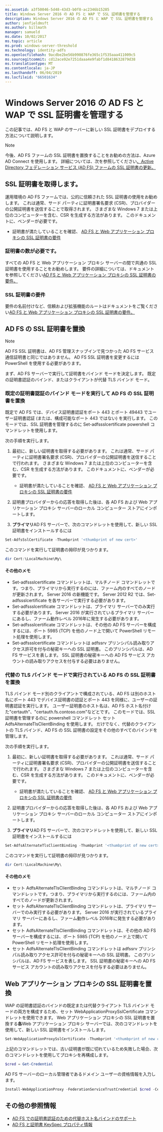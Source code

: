 ```yaml
---
ms.assetid: a3f50046-5d48-43d3-b0f8-ac2346b15285
title: Windows Server 2016 の AD FS と WAP で SSL 証明書を管理する
description: Windows Server 2016 の AD FS と WAP で SSL 証明書を管理する
author: jenfieldmsft
ms.author: billmath
manager: samueld
ms.date: 10/02/2017
ms.topic: article
ms.prod: windows-server-threshold
ms.technology: identity-adfs
ms.openlocfilehash: 9acdbe2be56b990876fe365c1f535aaa411009c5
ms.sourcegitcommit: cd12ace92e7251daaa4e9fabf1d8418632879d38
ms.translationtype: MT
ms.contentlocale: ja-JP
ms.lasthandoff: 06/04/2019
ms.locfileid: "66501634"
---
```

# <a name="managing-ssl-certificates-in-ad-fs-and-wap-in-windows-server-2016"></a>Windows Server 2016 の AD FS と WAP で SSL 証明書を管理する



この記事では、AD FS と WAP のサーバーに新しい SSL 証明書をデプロイする方法について説明します。

>[!NOTE]
>今後、AD FS ファームの SSL 証明書を置換することをお勧めの方法は、Azure AD Connect を使用します。  詳細については、次を参照してください[、Active Directory フェデレーション サービス (AD FS) ファームの SSL 証明書の更新。](https://docs.microsoft.com/azure/active-directory/connect/active-directory-aadconnectfed-ssl-update)

## <a name="obtaining-your-ssl-certificates"></a>SSL 証明書を取得します。
運用環境の AD FS ファームでは、公的に信頼された SSL 証明書の使用をお勧めします。 これは通常、サード パーティに証明書署名要求 (CSR)、プロバイダーの公開証明書を送信することで取得されます。 さまざまな Windows 7 または上位のコンピューターを含む、CSR を生成する方法があります。 このドキュメントに、ベンダーが必要です。

- 証明書が満たしていることを確認、 [AD FS と Web アプリケーション プロキシの SSL 証明書の要件](https://technet.microsoft.com/windows-server-docs/identity/ad-fs/overview/AD-FS-2016-Requirements#BKMK_1)

### <a name="how-many-certificates-are-needed"></a>証明書の数が必要です。
すべての AD FS と Web アプリケーション プロキシ サーバーの間で共通の SSL 証明書を使用することをお勧めします。 要件の詳細については、ドキュメントを参照してください[AD FS と Web アプリケーション プロキシの SSL 証明書の要件。](https://technet.microsoft.com/windows-server-docs/identity/ad-fs/overview/AD-FS-2016-Requirements#BKMK_1)

### <a name="ssl-certificate-requirements"></a>SSL 証明書の要件
要件の名前付けなど、信頼および拡張機能のルートはドキュメントをご覧ください[AD FS と Web アプリケーション プロキシの SSL 証明書の要件。](https://technet.microsoft.com/windows-server-docs/identity/ad-fs/overview/AD-FS-2016-Requirements#BKMK_1)

## <a name="replacing-the-ssl-certificate-for-ad-fs"></a>AD FS の SSL 証明書を置換
> [!NOTE]
> AD FS SSL 証明書は、AD FS 管理スナップインで見つかった AD FS サービス通信証明書と同じではありません。 AD FS SSL 証明書を変更するには PowerShell を使用する必要があります。

まず、AD FS サーバーで実行して証明書をバインド モードを決定します。 既定の証明書認証のバインド、またはクライアントが代替 TLS バインド モード。

### <a name="replacing-the-ssl-certificate-for-ad-fs-running-in-default-certificate-authentication-binding-mode"></a>既定の証明書認証のバインド モードを実行して AD FS の SSL 証明書を置換
既定で AD FS では、デバイス証明書認証をポート 443 とポート 49443 でユーザー証明書認証 (または、構成可能なポート 443 ではない) を実行します。
このモードでは、SSL 証明書を管理するのに Set-adfssslcertificate powershell コマンドレットを使用します。

次の手順を実行します。

1. 最初に、新しい証明書を取得する必要があります。 これは通常、サード パーティに証明書署名要求 (CSR)、プロバイダーの公開証明書を送信することで行われます。 さまざまな Windows 7 または上位のコンピューターを含む、CSR を生成する方法があります。 このドキュメントに、ベンダーが必要です。

    * 証明書が満たしていることを確認、 [AD FS と Web アプリケーション プロキシの SSL 証明書の要件](https://technet.microsoft.com/windows-server-docs/identity/ad-fs/overview/AD-FS-2016-Requirements#BKMK_1)

1. 証明書プロバイダーからの応答を取得した後は、各 AD FS および Web アプリケーション プロキシ サーバーのローカル コンピューター ストアにインポートします。

1. **プライマリ**AD FS サーバーで、次のコマンドレットを使用して、新しい SSL 証明書をインストールするには

```powershell
Set-AdfsSslCertificate -Thumbprint '<thumbprint of new cert>'
```

このコマンドを実行して証明書の拇印が見つかります。

```powershell
dir Cert:\LocalMachine\My\
```

#### <a name="additional-notes"></a>その他のメモ

* Set-adfssslcertificate コマンドレットは、マルチノード コマンドレットです。つまり、プライマリから実行するのには、ファーム内のすべてのノードが更新されます。 Server 2016 の新機能です。 Server 2012 R2 では、Set-adfssslcertificate を各サーバーで実行する必要があります。
* Set-adfssslcertificate コマンドレットは、プライマリ サーバーでのみ実行する必要があります。 Server 2016 が実行されているプライマリ サーバーにあるし、ファーム動作レベル 2016年に発生する必要があります。
* Set-adfssslcertificate コマンドレットは、その他の AD FS サーバーを構成するには、ポート 5985 (TCP) を他のノード上で開いて PowerShell リモート処理を使用します。
* Set-adfssslcertificate コマンドレットは adfssrv プリンシパル読み取りアクセス許可を付与の秘密キーへの SSL 証明書。 このプリンシパルは、AD FS サービスを表します。 SSL 証明書の秘密キーへの AD FS サービス アカウントの読み取りアクセスを付与する必要はありません。

### <a name="replacing-the-ssl-certificate-for-ad-fs-running-in-alternate-tls-binding-mode"></a>代替の TLS バインド モードで実行されている AD FS の SSL 証明書を置換
TLS バインド モード別のクライアントで構成されている、AD FS は別のホスト名にポート 443 でデバイス証明書の認証とポート 443 を同様に、ユーザーの証明書認証を実行します。 ユーザー証明書のホスト名は、AD FS ホスト名付けた"certauth"、"certauth.fs.contoso.com"などとです。
このモードでは、SSL 証明書を管理するのに powershell コマンドレット セット AdfsAlternateTlsClientBinding を使用します。 だけでなく、代替のクライアントの TLS バインド、AD FS の SSL 証明書の設定をその他のすべてのバインドを管理します。

次の手順を実行します。

1. 最初に、新しい証明書を取得する必要があります。 これは通常、サード パーティに証明書署名要求 (CSR)、プロバイダーの公開証明書を送信することで行われます。 さまざまな Windows 7 または上位のコンピューターを含む、CSR を生成する方法があります。 このドキュメントに、ベンダーが必要です。

    * 証明書が満たしていることを確認、 [AD FS と Web アプリケーション プロキシの SSL 証明書の要件](https://technet.microsoft.com/windows-server-docs/identity/ad-fs/overview/AD-FS-2016-Requirements#BKMK_1)

1. 証明書プロバイダーからの応答を取得した後は、各 AD FS および Web アプリケーション プロキシ サーバーのローカル コンピューター ストアにインポートします。

1. **プライマリ**AD FS サーバーで、次のコマンドレットを使用して、新しい SSL 証明書をインストールするには

```powershell
Set-AdfsAlternateTlsClientBinding -Thumbprint '<thumbprint of new cert>'
```

このコマンドを実行して証明書の拇印が見つかります。

```powershell
dir Cert:\LocalMachine\My\
```

#### <a name="additional-notes"></a>その他のメモ

* セット AdfsAlternateTlsClientBinding コマンドレットは、マルチノード コマンドレットです。つまり、プライマリから実行するのには、ファーム内のすべてのノードが更新されます。
* セット AdfsAlternateTlsClientBinding コマンドレットは、プライマリ サーバーでのみ実行する必要があります。 Server 2016 が実行されているプライマリ サーバーにあるし、ファーム動作レベル 2016年に発生する必要があります。
* セット AdfsAlternateTlsClientBinding コマンドレットは、その他の AD FS サーバーを構成するには、ポート 5985 (TCP) を他のノード上で開いて PowerShell リモート処理を使用します。
* セット AdfsAlternateTlsClientBinding コマンドレットは adfssrv プリンシパル読み取りアクセス許可を付与の秘密キーへの SSL 証明書。 このプリンシパルは、AD FS サービスを表します。 SSL 証明書の秘密キーへの AD FS サービス アカウントの読み取りアクセスを付与する必要はありません。

## <a name="replacing-the-ssl-certificate-for-the-web-application-proxy"></a>Web アプリケーション プロキシの SSL 証明書を置換
WAP の証明書認証のバインドの既定または代替クライアント TLS バインド モードの両方を構成するため、セット WebApplicationProxySslCertificate コマンドレットを使用できます。
Web アプリケーション プロキシの SSL 証明書を置換する**各**Web アプリケーション プロキシ サーバーでは、次のコマンドレットを使用して、新しい SSL 証明書をインストールします。

```powershell
Set-WebApplicationProxySslCertificate -Thumbprint '<thumbprint of new cert>'
```

上記のコマンドレットでは、古い証明書が既に切れているため失敗した場合、次のコマンドレットを使用してプロキシを再構成します。

```powershell
$cred = Get-Credential
```

AD FS サーバーのローカル管理者であるドメイン ユーザーの資格情報を入力します。

```powershell
Install-WebApplicationProxy -FederationServiceTrustCredential $cred -CertificateThumbprint '<thumbprint of new cert>' -FederationServiceName 'fs.contoso.com'
```

## <a name="additional-references"></a>その他の参照情報  
* [AD FS での証明書認証のための代替ホスト名バインドのサポート](../operations/AD-FS-support-for-alternate-hostname-binding-for-certificate-authentication.md)
* [AD FS と証明書 KeySpec プロパティ情報](../technical-reference/AD-FS-and-KeySpec-Property.md)
